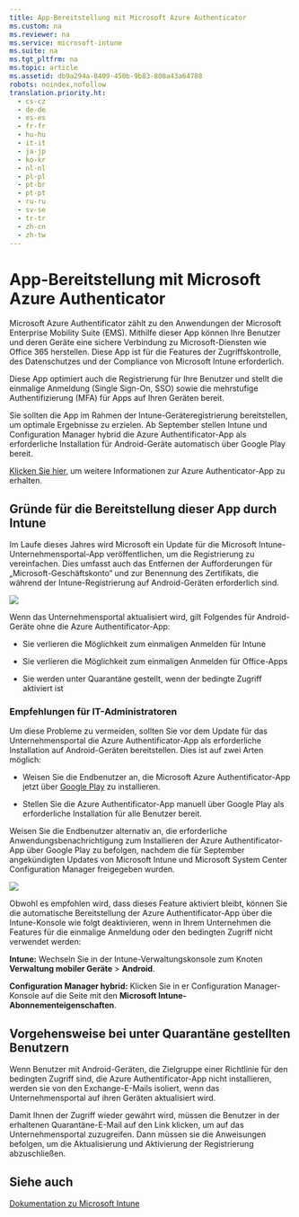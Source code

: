```yaml
---
title: App-Bereitstellung mit Microsoft Azure Authenticator
ms.custom: na
ms.reviewer: na
ms.service: microsoft-intune
ms.suite: na
ms.tgt_pltfrm: na
ms.topic: article
ms.assetid: db9a294a-8409-450b-9b83-808a43a64788
robots: noindex,nofollow
translation.priority.ht: 
  - cs-cz
  - de-de
  - es-es
  - fr-fr
  - hu-hu
  - it-it
  - ja-jp
  - ko-kr
  - nl-nl
  - pl-pl
  - pt-br
  - pt-pt
  - ru-ru
  - sv-se
  - tr-tr
  - zh-cn
  - zh-tw
---
```

# App-Bereitstellung mit Microsoft Azure Authenticator
Microsoft Azure Authentificator zählt zu den Anwendungen der Microsoft Enterprise Mobility Suite (EMS). Mithilfe dieser App können Ihre Benutzer und deren Geräte eine sichere Verbindung zu Microsoft-Diensten wie Office 365 herstellen. Diese App ist für die Features der Zugriffskontrolle, des Datenschutzes und der Compliance von Microsoft Intune erforderlich.

Diese App optimiert auch die Registrierung für Ihre Benutzer und stellt die einmalige Anmeldung (Single Sign-On, SSO) sowie die mehrstufige Authentifizierung (MFA) für Apps auf Ihren Geräten bereit.

Sie sollten die App im Rahmen der Intune-Geräteregistrierung bereitstellen, um optimale Ergebnisse zu erzielen. Ab September stellen Intune und Configuration Manager hybrid die Azure Authentificator-App als erforderliche Installation für Android-Geräte automatisch über Google Play bereit.

[Klicken Sie hier](https://msdn.microsoft.com/en-us/library/azure/dn858223.aspx), um weitere Informationen zur Azure Authenticator-App zu erhalten.

## Gründe für die Bereitstellung dieser App durch Intune
Im Laufe dieses Jahres wird Microsoft ein Update für die Microsoft Intune-Unternehmensportal-App veröffentlichen, um die Registrierung zu vereinfachen. Dies umfasst auch das Entfernen der Aufforderungen für „Microsoft-Geschäftskonto“ und zur Benennung des Zertifikats, die während der Intune-Registrierung auf Android-Geräten erforderlich sind.

![](../Image/Azure-Authenticator-certificate.jpg)

Wenn das Unternehmensportal aktualisiert wird, gilt Folgendes für Android-Geräte ohne die Azure Authentificator-App:

-   Sie verlieren die Möglichkeit zum einmaligen Anmelden für Intune

-   Sie verlieren die Möglichkeit zum einmaligen Anmelden für Office-Apps

-   Sie werden unter Quarantäne gestellt, wenn der bedingte Zugriff aktiviert ist

### Empfehlungen für IT-Administratoren
Um diese Probleme zu vermeiden, sollten Sie vor dem Update für das Unternehmensportal die Azure Authentificator-App als erforderliche Installation auf Android-Geräten bereitstellen. Dies ist auf zwei Arten möglich:

-   Weisen Sie die Endbenutzer an, die Microsoft Azure Authentificator-App jetzt über [Google Play](https://play.google.com/store/apps/details?id=com.azure.authenticator) zu installieren.

-   Stellen Sie die Azure Authentificator-App manuell über Google Play als erforderliche Installation für alle Benutzer bereit.

Weisen Sie die Endbenutzer alternativ an, die erforderliche Anwendungsbenachrichtigung zum Installieren der Azure Authentificator-App über Google Play zu befolgen, nachdem die für September angekündigten Updates von Microsoft Intune und Microsoft System Center Configuration Manager freigegeben wurden.

![](../Image/Azure-Authenticator-required-install.jpg)

Obwohl es empfohlen wird, dass dieses Feature aktiviert bleibt, können Sie die automatische Bereitstellung der Azure Authentificator-App über die Intune-Konsole wie folgt deaktivieren, wenn in Ihrem Unternehmen die Features für die einmalige Anmeldung oder den bedingten Zugriff nicht verwendet werden:

**Intune:** Wechseln Sie in der Intune-Verwaltungskonsole zum Knoten **Verwaltung mobiler Geräte** &gt; **Android**.

**Configuration Manager hybrid:** Klicken Sie in er Configuration Manager-Konsole auf die Seite mit den **Microsoft Intune-Abonnementeigenschaften**.

## Vorgehensweise bei unter Quarantäne gestellten Benutzern
Wenn Benutzer mit Android-Geräten, die Zielgruppe einer Richtlinie für den bedingten Zugriff sind, die Azure Authentificator-App nicht installieren, werden sie von den Exchange-E-Mails isoliert, wenn das Unternehmensportal auf ihren Geräten aktualisiert wird.

Damit Ihnen der Zugriff wieder gewährt wird, müssen die Benutzer in der erhaltenen Quarantäne-E-Mail auf den Link klicken, um auf das Unternehmensportal zuzugreifen. Dann müssen sie die Anweisungen befolgen, um die Aktualisierung und Aktivierung der Registrierung abzuschließen.

## Siehe auch
[Dokumentation zu Microsoft Intune](../Topic/Documentation-for-Microsoft-Intune.md)

